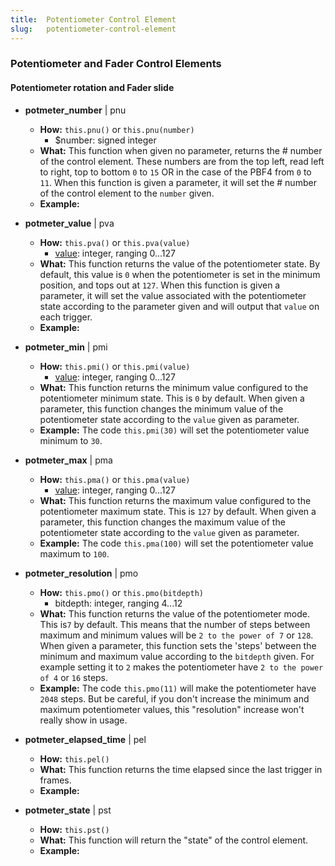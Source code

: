 ```yaml
---
title:  Potentiometer Control Element
slug:   potentiometer-control-element
---
```


### Potentiometer and Fader Control Elements

#### Potentiometer rotation and Fader slide

- **potmeter_number** | pnu

  - **How:** `this.pnu()` or `this.pnu(number)`
    - $number: signed integer
  - **What:** This function when given no parameter, returns the # number of the control element. These numbers are from the top left, read left to right, top to bottom `0` to `15` OR in the case of the PBF4 from `0` to `11`. 
    When this function is given a parameter, it will set the # number of the control element to the `number` given.
  - **Example:**

- **potmeter_value** | pva

  - **How:** `this.pva()` or `this.pva(value)`
    -  <a href="#val">value</a>: integer, ranging 0...127
  - **What:** This function returns the value of the potentiometer state. By default, this value is `0` when the potentiometer is set in the minimum position, and tops out at `127`.
    When this function is given a parameter, it will set the value associated with the potentiometer state according to the parameter given and will output that `value` on each trigger.
  - **Example:** 

- **potmeter_min** | pmi
  - **How:** `this.pmi()` or `this.pmi(value)`
    -  <a href="#val">value</a>: integer, ranging 0...127
  - **What:** This function returns the minimum value configured to the potentiometer minimum state. This is `0` by default.
    When given a parameter, this function changes the minimum value of the potentiometer state according to the `value` given as parameter.
  - **Example:** The code `this.pmi(30)` will set the potentiometer value minimum to `30`.

- **potmeter_max** | pma

  - **How:** `this.pma()` or `this.pma(value)`
    -  <a href="#val">value</a>: integer, ranging 0...127
  - **What:** This function returns the maximum value configured to the potentiometer maximum state. This is `127` by default.
    When given a parameter, this function changes the maximum value of the potentiometer state according to the `value` given as parameter.
  - **Example:** The code `this.pma(100)` will set the potentiometer value maximum to `100`.

- **potmeter_resolution** | pmo

  - **How:** `this.pmo()` or `this.pmo(bitdepth)`
    - bitdepth: integer, ranging 4...12
  - **What:** This function returns the value of the potentiometer mode. This is`7` by default. This means that the number of steps between maximum and minimum values will be `2 to the power of 7` or `128`.
    When given a parameter, this function sets the 'steps' between the minimum and maximum value according to the `bitdepth` given. For example setting it to `2` makes the potentiometer have `2 to the power of 4` or `16` steps.
  - **Example:** The code `this.pmo(11)` will make the potentiometer have `2048` steps. But be careful, if you don't increase the minimum and maximum potentiometer values, this "resolution" increase won't really show in usage.

- **potmeter_elapsed_time** | pel

  - **How:** `this.pel()`
  - **What:** This function returns the time elapsed since the last trigger in frames.
  - **Example:**

- **potmeter_state** | pst

  - **How:** `this.pst()`
  - **What:** This function will return the "state" of the control element.
  - **Example:**
